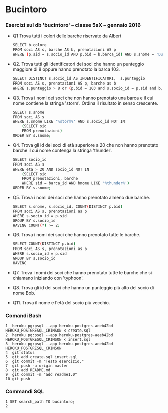 # Bucintoro

### Esercizi sul db 'bucintoro' – classe 5sX – gennaio 2016
    
* Q1 Trova tutti i colori delle barche riservate da Albert
  	```sh
	SELECT b.colore 
	FROM soci AS s, barche AS b, prenotazioni AS p 
	WHERE (p.sid = s.socio_id AND p.bid = b.barca_id) AND s.snome = 'Dustin'; 
	```
    
* Q2. Trova tutti gli identificatori dei soci che hanno un punteggio maggiore 
      di 8 oppure hanno prenotato la barca 103.
	```sh
	SELECT DISTINCT s.socio_id AS INDENTIFICATORI,  s.punteggio  
	FROM soci AS s, prenotazioni AS p, barche as b
	WHERE s.punteggio > 8 or (p.bid = 103 and s.socio_id = p.sid and b.barca_id = p.bid);
	```
    
* Q3. Trova i nomi dei soci che non hanno prenotato una barca e il cui nome 
      contiene la stringa 'storm'. Ordina il risultato in senso crescente.
	```sh
	SELECT s.snome
	FROM soci AS s
	WHERE s.snome LIKE '%storm%' AND s.socio_id NOT IN
    	(SELECT sid 
    	FROM prenotazioni)
    ORDER BY s.snome;
	```
* Q4. Trova gli id dei soci di età superiore a 20 che non hanno prenotato 
      barche il cui nome contenga la stringa 'thunder'.
    ```sh
	SELECT socio_id
	FROM soci AS s
	WHERE eta > 20 AND socio_id NOT IN
        (SELECT sid 
    	FROM prenotazioni, barche
    	WHERE sid = barca_id AND bnome LIKE '%thunder%')
    ORDER BY s.snome;
	```
* Q5. Trova i nomi dei soci che hanno prenotato almeno due barche.
     ```sh
	SELECT s.snome, s.socio_id, COUNT(DISTINCT p.bid)
    FROM soci AS s, prenotazioni as p
    WHERE s.socio_id = p.sid 
    GROUP BY s.socio_id
    HAVING COUNT(*) >= 2;
	```    

* Q6. Trova i nomi dei soci che hanno prenotato tutte le barche.
    ```sh
    SELECT COUNT(DISTINCT p.bid)
    FROM soci AS s, prenotazioni as p
    WHERE s.socio_id = p.sid
    GROUP BY s.socio_id
    HAVING 
	```

* Q7. Trova i nomi dei soci che hanno prenotato tutte le barche che si 
      chiamano iniziando con 'typhoon'.
* Q8. Trova gli id dei soci che hanno un punteggio più alto del socio di nome Bob.
* Q11. Trova il nome e l'età del socio più vecchio.
    
### Comandi Bash

    1  heroku pg:psql --app heroku-postgres-aeeb42bd HEROKU_POSTGRESQL_CRIMSON < create.sql 
    2  heroku pg:psql --app heroku-postgres-aeeb42bd HEROKU_POSTGRESQL_CRIMSON < insert.sql 
    3  heroku pg:psql --app heroku-postgres-aeeb42bd HEROKU_POSTGRESQL_CRIMSON
    4  git status
    5  git add create.sql insert.sql 
    6  git commit -m "Testo esercizio."   
    7  git push -u origin master
    8  git add README.md 
    9  git commit -m "add readme1.0" 
    10 git push

### Commandi SQL
    
    1 SET search_path TO bucintoro;
    2 